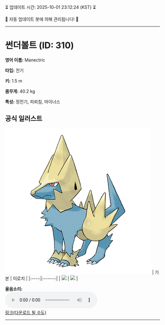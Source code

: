
⏳ 업데이트 시간: 2025-10-01 23:12:24 (KST) ⏳

🤖 자동 업데이트 봇에 의해 관리됩니다! 🤖

---

# 썬더볼트 (ID: 310)
**영어 이름:** Manectric

**타입:** 전기

**키:** 1.5 m

**몸무게:** 40.2 kg

**특성:** 정전기, 피뢰침, 마이너스

## 공식 일러스트
![](https://raw.githubusercontent.com/PokeAPI/sprites/master/sprites/pokemon/other/official-artwork/310.png)
| 기본 | 이로치 |
|:----:|:------:|
| <img src="http://play.pokemonshowdown.com/sprites/ani/manectric.gif" width="200"> | <img src="http://play.pokemonshowdown.com/sprites/ani-shiny/manectric.gif" width="200"> |

**울음소리:**<br><audio controls src="https://raw.githubusercontent.com/PokeAPI/cries/main/cries/pokemon/latest/310.ogg"></audio><br> [링크(다운로드 될 수도)](https://raw.githubusercontent.com/PokeAPI/cries/main/cries/pokemon/latest/310.ogg)


---
